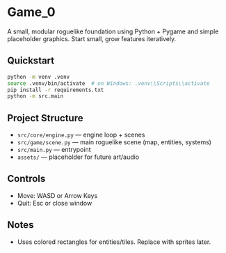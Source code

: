 # Game_0

A small, modular roguelike foundation using Python + Pygame and simple placeholder graphics. Start small, grow features iteratively.

## Quickstart
```bash
python -m venv .venv
source .venv/bin/activate  # on Windows: .venv\\Scripts\\activate
pip install -r requirements.txt
python -m src.main
```

## Project Structure
- `src/core/engine.py` — engine loop + scenes
- `src/game/scene.py` — main roguelike scene (map, entities, systems)
- `src/main.py` — entrypoint
- `assets/` — placeholder for future art/audio

## Controls
- Move: WASD or Arrow Keys
- Quit: Esc or close window

## Notes
- Uses colored rectangles for entities/tiles. Replace with sprites later.
